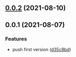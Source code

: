 ## [0.0.2](https://github.com/posva/vue-ts-lib/compare/v0.0.1...v0.0.2) (2021-08-10)

## 0.0.1 (2021-08-07)

### Features

- push first version ([d35c8bd](https://github.com/posva/vue-ts-lib/commit/d35c8bdd712f15a1e2315152d47ba4988f539f35))
